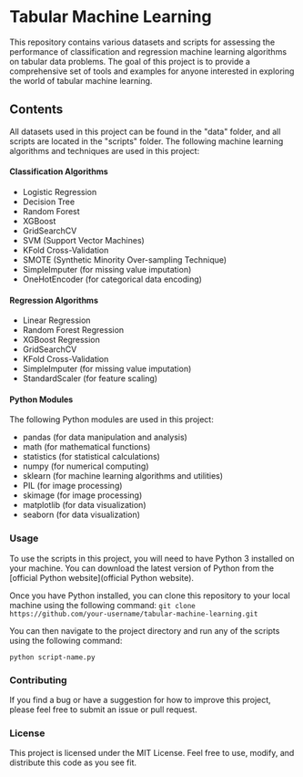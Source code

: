 # Tabular Machine Learning
This repository contains various datasets and scripts for assessing the performance of classification and regression machine learning algorithms on tabular data problems. The goal of this project is to provide a comprehensive set of tools and examples for anyone interested in exploring the world of tabular machine learning.

## Contents
All datasets used in this project can be found in the "data" folder, and all scripts are located in the "scripts" folder. The following machine learning algorithms and techniques are used in this project:

#### Classification Algorithms
  - Logistic Regression
  - Decision Tree
  - Random Forest
  - XGBoost
  - GridSearchCV
  - SVM (Support Vector Machines)
  - KFold Cross-Validation
  - SMOTE (Synthetic Minority Over-sampling Technique)
  - SimpleImputer (for missing value imputation)
  - OneHotEncoder (for categorical data encoding)

#### Regression Algorithms
  - Linear Regression
  - Random Forest Regression
  - XGBoost Regression
  - GridSearchCV
  - KFold Cross-Validation
  - SimpleImputer (for missing value imputation)
  - StandardScaler (for feature scaling)

#### Python Modules
The following Python modules are used in this project:
  - pandas (for data manipulation and analysis)
  - math (for mathematical functions)
  - statistics (for statistical calculations)
  - numpy (for numerical computing)
  - sklearn (for machine learning algorithms and utilities)
  - PIL (for image processing)
  - skimage (for image processing)
  - matplotlib (for data visualization)
  - seaborn (for data visualization)

### Usage
To use the scripts in this project, you will need to have Python 3 installed on your machine. You can download the latest version of Python from the [official Python website](official Python website).

Once you have Python installed, you can clone this repository to your local machine using the following command:
  `git clone https://github.com/your-username/tabular-machine-learning.git`

You can then navigate to the project directory and run any of the scripts using the following command:

`python script-name.py`

### Contributing
If you find a bug or have a suggestion for how to improve this project, please feel free to submit an issue or pull request.

### License
This project is licensed under the MIT License. Feel free to use, modify, and distribute this code as you see fit.
